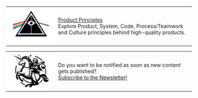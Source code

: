 <script async data-uid="441afe2f7b" src="https://testwhere.ck.page/441afe2f7b/index.js"></script>

<table>
    <tbody>
        <tr>
            <td align="center" vertical-align="center" bgcolor="#fff" width="120px">
                <img src="logo-product-principles.png" width="100px">
            </td>
            <td vertical-align="center">
                <p><a href="/product-principles/">Product Principles</a><br>Explore Product, System, Code, Process/Teamwork and Culture principles behind high-quality products.</p>
            </td>
        </tr>
    </tbody>
</table>

<table>
    <tbody>
        <tr>
            <td align="center" vertical-align="center" bgcolor="#fff" width="120px">
                <img src="logo.jpg" width="100px">
            </td>
            <td vertical-align="center">
                <p>Do you want to be notified as soon as new content gets published?<br><a data-formkit-toggle="441afe2f7b" href="https://testwhere.ck.page/441afe2f7b">Subscribe to the Newsletter!</a><br></p>
            </td>
        </tr>
    </tbody>
</table>